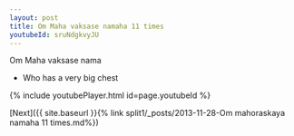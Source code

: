 ```yaml
---
layout: post
title: Om Maha vaksase namaha 11 times
youtubeId: sruNdgkvyJU
---
```

 
 
Om Maha vaksase nama 
 
 -  Who has a very big chest 
 
  
 
  
 
 
 
 
 
 


{% include youtubePlayer.html id=page.youtubeId %}
 
[Next]({{ site.baseurl }}{% link  split1/_posts/2013-11-28-Om mahoraskaya namaha 11 times.md%})
 

